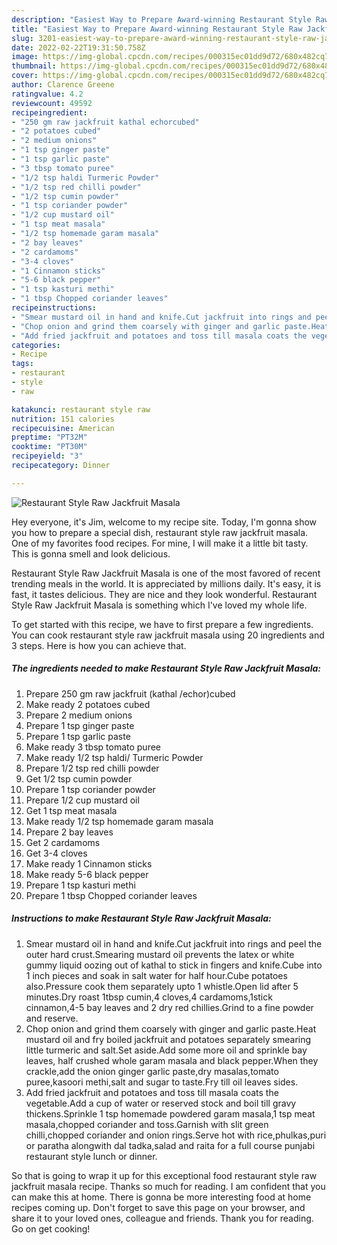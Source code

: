 ```yaml
---
description: "Easiest Way to Prepare Award-winning Restaurant Style Raw Jackfruit Masala"
title: "Easiest Way to Prepare Award-winning Restaurant Style Raw Jackfruit Masala"
slug: 3201-easiest-way-to-prepare-award-winning-restaurant-style-raw-jackfruit-masala
date: 2022-02-22T19:31:50.758Z
image: https://img-global.cpcdn.com/recipes/000315ec01dd9d72/680x482cq70/restaurant-style-raw-jackfruit-masala-recipe-main-photo.jpg
thumbnail: https://img-global.cpcdn.com/recipes/000315ec01dd9d72/680x482cq70/restaurant-style-raw-jackfruit-masala-recipe-main-photo.jpg
cover: https://img-global.cpcdn.com/recipes/000315ec01dd9d72/680x482cq70/restaurant-style-raw-jackfruit-masala-recipe-main-photo.jpg
author: Clarence Greene
ratingvalue: 4.2
reviewcount: 49592
recipeingredient:
- "250 gm raw jackfruit kathal echorcubed"
- "2 potatoes cubed"
- "2 medium onions"
- "1 tsp ginger paste"
- "1 tsp garlic paste"
- "3 tbsp tomato puree"
- "1/2 tsp haldi Turmeric Powder"
- "1/2 tsp red chilli powder"
- "1/2 tsp cumin powder"
- "1 tsp coriander powder"
- "1/2 cup mustard oil"
- "1 tsp meat masala"
- "1/2 tsp homemade garam masala"
- "2 bay leaves"
- "2 cardamoms"
- "3-4 cloves"
- "1 Cinnamon sticks"
- "5-6 black pepper"
- "1 tsp kasturi methi"
- "1 tbsp Chopped coriander leaves"
recipeinstructions:
- "Smear mustard oil in hand and knife.Cut jackfruit into rings and peel the outer hard crust.Smearing mustard oil prevents the latex or white gummy liquid oozing out of kathal to stick in fingers and knife.Cube into 1 inch pieces and soak in salt water for half hour.Cube potatoes also.Pressure cook them separately upto 1 whistle.Open lid after 5 minutes.Dry roast 1tbsp cumin,4 cloves,4 cardamoms,1stick cinnamon,4-5 bay leaves and 2 dry red chillies.Grind to a fine powder and reserve."
- "Chop onion and grind them coarsely with ginger and garlic paste.Heat mustard oil and fry boiled jackfruit and potatoes separately smearing little turmeric and salt.Set aside.Add some more oil and sprinkle bay leaves, half crushed whole garam masala and black pepper.When they crackle,add the onion ginger garlic paste,dry masalas,tomato puree,kasoori methi,salt and sugar to taste.Fry till oil leaves sides."
- "Add fried jackfruit and potatoes and toss till masala coats the vegetable.Add a cup of water or reserved stock and boil till gravy thickens.Sprinkle 1 tsp homemade powdered garam masala,1 tsp meat masala,chopped coriander and toss.Garnish with slit green chilli,chopped coriander and onion rings.Serve hot with rice,phulkas,puri or paratha alongwith dal tadka,salad and raita for a full course punjabi restaurant style lunch or dinner."
categories:
- Recipe
tags:
- restaurant
- style
- raw

katakunci: restaurant style raw 
nutrition: 151 calories
recipecuisine: American
preptime: "PT32M"
cooktime: "PT30M"
recipeyield: "3"
recipecategory: Dinner

---
```



![Restaurant Style Raw Jackfruit Masala](https://img-global.cpcdn.com/recipes/000315ec01dd9d72/680x482cq70/restaurant-style-raw-jackfruit-masala-recipe-main-photo.jpg)

Hey everyone, it's Jim, welcome to my recipe site. Today, I'm gonna show you how to prepare a special dish, restaurant style raw jackfruit masala. One of my favorites food recipes. For mine, I will make it a little bit tasty. This is gonna smell and look delicious.

Restaurant Style Raw Jackfruit Masala is one of the most favored of recent trending meals in the world. It is appreciated by millions daily. It's easy, it is fast, it tastes delicious. They are nice and they look wonderful. Restaurant Style Raw Jackfruit Masala is something which I've loved my whole life.




To get started with this recipe, we have to first prepare a few ingredients. You can cook restaurant style raw jackfruit masala using 20 ingredients and 3 steps. Here is how you can achieve that.

<!--inarticleads1-->

##### The ingredients needed to make Restaurant Style Raw Jackfruit Masala:

1. Prepare 250 gm raw jackfruit (kathal /echor)cubed
1. Make ready 2 potatoes cubed
1. Prepare 2 medium onions
1. Prepare 1 tsp ginger paste
1. Prepare 1 tsp garlic paste
1. Make ready 3 tbsp tomato puree
1. Make ready 1/2 tsp haldi/ Turmeric Powder
1. Prepare 1/2 tsp red chilli powder
1. Get 1/2 tsp cumin powder
1. Prepare 1 tsp coriander powder
1. Prepare 1/2 cup mustard oil
1. Get 1 tsp meat masala
1. Make ready 1/2 tsp homemade garam masala
1. Prepare 2 bay leaves
1. Get 2 cardamoms
1. Get 3-4 cloves
1. Make ready 1 Cinnamon sticks
1. Make ready 5-6 black pepper
1. Prepare 1 tsp kasturi methi
1. Prepare 1 tbsp Chopped coriander leaves




<!--inarticleads2-->

##### Instructions to make Restaurant Style Raw Jackfruit Masala:

1. Smear mustard oil in hand and knife.Cut jackfruit into rings and peel the outer hard crust.Smearing mustard oil prevents the latex or white gummy liquid oozing out of kathal to stick in fingers and knife.Cube into 1 inch pieces and soak in salt water for half hour.Cube potatoes also.Pressure cook them separately upto 1 whistle.Open lid after 5 minutes.Dry roast 1tbsp cumin,4 cloves,4 cardamoms,1stick cinnamon,4-5 bay leaves and 2 dry red chillies.Grind to a fine powder and reserve.
1. Chop onion and grind them coarsely with ginger and garlic paste.Heat mustard oil and fry boiled jackfruit and potatoes separately smearing little turmeric and salt.Set aside.Add some more oil and sprinkle bay leaves, half crushed whole garam masala and black pepper.When they crackle,add the onion ginger garlic paste,dry masalas,tomato puree,kasoori methi,salt and sugar to taste.Fry till oil leaves sides.
1. Add fried jackfruit and potatoes and toss till masala coats the vegetable.Add a cup of water or reserved stock and boil till gravy thickens.Sprinkle 1 tsp homemade powdered garam masala,1 tsp meat masala,chopped coriander and toss.Garnish with slit green chilli,chopped coriander and onion rings.Serve hot with rice,phulkas,puri or paratha alongwith dal tadka,salad and raita for a full course punjabi restaurant style lunch or dinner.




So that is going to wrap it up for this exceptional food restaurant style raw jackfruit masala recipe. Thanks so much for reading. I am confident that you can make this at home. There is gonna be more interesting food at home recipes coming up. Don't forget to save this page on your browser, and share it to your loved ones, colleague and friends. Thank you for reading. Go on get cooking!
